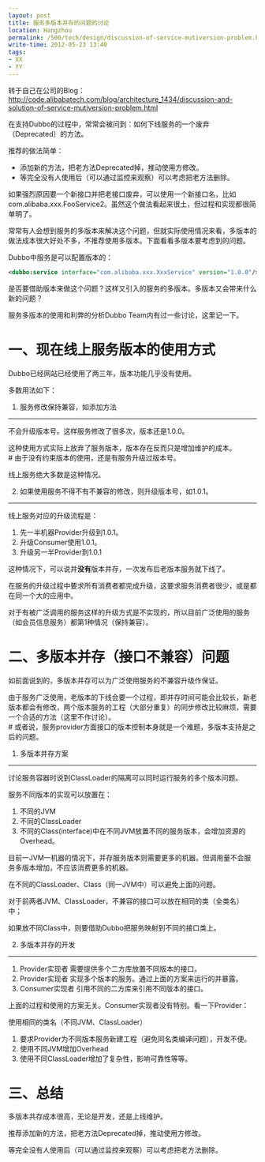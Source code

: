 ```yaml
---
layout: post
title: 服务多版本并存的问题的讨论
location: Hangzhou
permalink: /500/tech/design/discussion-of-service-mutiversion-problem.html
write-time: 2012-05-23 13:40
tags:
- XX
- YY
---
```


转于自己在公司的Blog：http://code.alibabatech.com/blog/architecture_1434/discussion-and-solution-of-service-mutiversion-problem.html

在支持Dubbo的过程中，常常会被问到：如何下线服务的一个废弃（Deprecated）的方法。

推荐的做法简单：

- 添加新的方法，把老方法Deprecated掉，推动使用方修改。
- 等完全没有人使用后（可以通过监控来观察）可以考虑把老方法删除。

如果强烈原因要一个新接口并把老接口废弃，可以使用一个新接口名，比如com.alibaba.xxx.FooService2。虽然这个做法看起来很土，但过程和实现都很简单明了。

常常有人会想到服务的多版本来解决这个问题，但就实际使用情况来看，多版本的做法成本很大好处不多，不推荐使用多版本。下面看看多版本要考虑到的问题。

Dubbo中服务是可以配置版本的：

```xml
<dubbo:service interface="com.alibaba.xxx.XxxService" version="1.0.0"/>
```

是否要借助版本来做这个问题？这样又引入的服务的多版本。多版本又会带来什么新的问题？

服务多版本的使用和利弊的分析Dubbo Team内有过一些讨论，这里记一下。

一、现在线上服务版本的使用方式
=====================================

Dubbo已经网站已经使用了两三年，版本功能几乎没有使用。

多数用法如下：

1. 服务修改保持兼容，如添加方法
---------------------

不会升级版本号。这样服务修改了很多次，版本还是1.0.0。

这种使用方式实际上放弃了服务版本，版本存在反而只是增加维护的成本。   
\# 由于没有约束版本的使用，还是有服务升级过版本号。

线上服务绝大多数是这种情况。

2. 如果使用服务不得不有不兼容的修改，则升级版本号，如1.0.1。
------------------------

线上服务对应的升级流程是：

1. 先一半机器Provider升级到1.0.1。
1. 升级Consumer使用1.0.1。
1. 升级另一半Provider到1.0.1

这种情况下，可以说并**没有**版本并存，一次发布后老版本服务就下线了。

在服务的升级过程中要求所有消费者都完成升级，这要求服务消费者很少，或是都在同一个大的应用中。

对于有被广泛调用的服务这样的升级方式是不实现的，所以目前广泛使用的服务（如会员信息服务）都第1种情况（保持兼容）。

二、多版本并存（接口不兼容）问题
=======================

如前面说到的，多版本并存可以为广泛使用服务的不兼容升级作保证。

由于服务广泛使用，老版本的下线会要一个过程，即并存时间可能会比较长，新老版本都会有修改，两个版本服务的工程（大部分重复）的同步修改比较麻烦，需要一个合适的方法（这里不作讨论）。   
\# 或者说，服务provider方面接口的版本控制本身就是一个难题，多版本支持是之后的问题。

1. 多版本并存方案
----------------------

讨论服务容器时说到ClassLoader的隔离可以同时运行服务的多个版本问题。

服务不同版本的实现可以放置在：

1. 不同的JVM 
1. 不同的ClassLoader 
1. 不同的Class(interface)中在不同JVM放置不同的服务版本，会增加资源的Overhead。

目前一JVM一机器的情况下，并存服务版本则需要更多的机器。但调用量不会服务多版本增加，不应该消费更多的机器。

在不同的ClassLoader、Class（同一JVM中）可以避免上面的问题。

对于前两者JVM、ClassLoader，不兼容的接口可以放在相同的类（全类名）中；

如果放不同Class中，则要借助Dubbo把服务映射到不同的接口类上。

2. 多版本并存的开发
------------------------

1. Provider实现者 需要提供多个二方库放置不同版本的接口。
1. Provider实现者 实现多个版本的服务。通过上面的方案来运行的并暴露。
1. Consumer实现者 引用不同的二方库来引用不同版本的接口。

上面的过程和使用的方案无关。Consumer实现者没有特别。看一下Provider：

使用相同的类名（不同JVM、ClassLoader）

1. 要求Provider为不同版本服务新建工程（避免同名类编译问题），开发不便。
1. 使用不同JVM增加Overhead
1. 使用不同ClassLoader增加了复杂性，影响可靠性等等。

三、总结
==============

多版本共存成本很高，无论是开发，还是上线维护。

推荐添加新的方法，把老方法Deprecated掉，推动使用方修改。

等完全没有人使用后（可以通过监控来观察）可以考虑把老方法删除。